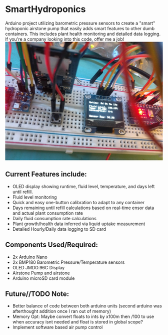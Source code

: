 # SmartHydroponics
Arduino project utilizing barometric pressure sensors to create a "smart" hydroponic airstone pump that easily adds smart features to other dumb containers. This includes plant health monitoring and detailed data logging. If you're a company looking into this code, offer me a job!
![Prototype Smart Hydroponics arduino nano unit](https://raw.githubusercontent.com/an0mali/SmartHydroponics/main/smartHP.jpg)
## Current Features include:

- OLED display showing runtime, fluid level, temperature, and days left until refill.
- Fluid level monitoring
- Quick and easy one-button calibration to adapt to any container
- Days remaining until refill calculations based on real-time ensor data and actual plant consumption rate
- Daily fluid consumption rate calculations
- Plant growth/health data inferred via liquid uptake measurement
- Detailed Hourly/Daily data logging to SD card

## Components Used/Required:

- 2x Arduino Nano
- 2x BMP180 Barometric Pressure/Temperature sensors
- OLED JMDO.96C Display
- Airstone Pump and airstone
- Arduino microSD card module

## Future//TODO Note:
- Better balance of code between both arduino units (second arduino was afterthought addition once I ran out of memory)
- Memory Opt: Maybe convert floats to ints by x100m then /100 to use when accuracy isnt needed and float is stored in global scope?
- Implement software based air pump control

